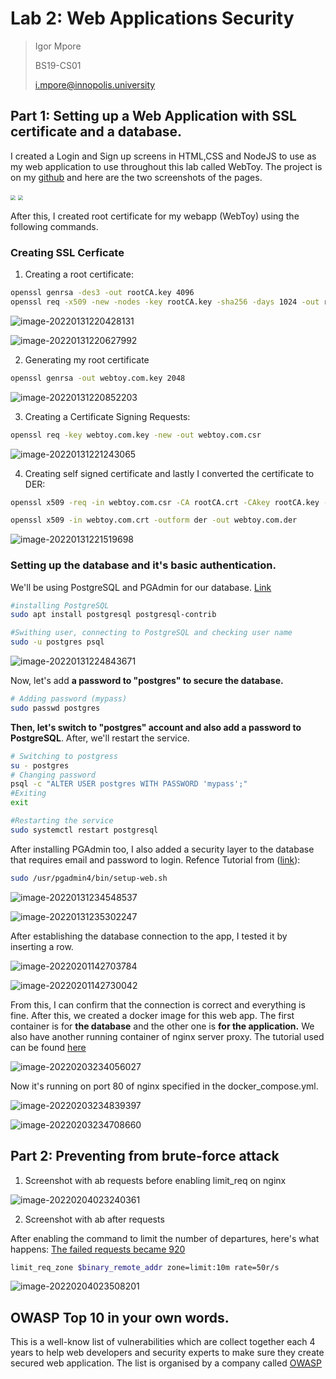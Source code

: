 # Lab 2: Web Applications Security

> Igor Mpore
>
> BS19-CS01
>
> i.mpore@innopolis.university

## Part 1: Setting up a Web Application with SSL certificate and a database.

I created a Login and Sign up screens in HTML,CSS and NodeJS to use as my web application to use throughout this lab called WebToy. The project is on my [github](https://github.com/desmigor/Secured_web_app) and here are the two screenshots of the pages.

<img src="/home/migor/Documents/Secured_web_app/images/login.png" style="zoom:50%;" />

<img src="/home/migor/Documents/Secured_web_app/images/signup.png" style="zoom:50%;" />

After this, I created root certificate for my webapp (WebToy) using the following commands.

### Creating SSL Cerficate

1. Creating a root certificate:

```bash
openssl genrsa -des3 -out rootCA.key 4096
openssl req -x509 -new -nodes -key rootCA.key -sha256 -days 1024 -out rootCA.crt
```

![image-20220131220428131](/home/migor/snap/typora/46/.config/Typora/typora-user-images/image-20220131220428131.png)

![image-20220131220627992](/home/migor/snap/typora/46/.config/Typora/typora-user-images/image-20220131220627992.png)

2. Generating my root certificate

```bash
openssl genrsa -out webtoy.com.key 2048
```

![image-20220131220852203](/home/migor/snap/typora/46/.config/Typora/typora-user-images/image-20220131220852203.png)

3. Creating a Certificate Signing Requests:

```bash
openssl req -key webtoy.com.key -new -out webtoy.com.csr
```

![image-20220131221243065](/home/migor/snap/typora/46/.config/Typora/typora-user-images/image-20220131221243065.png)

4. Creating self signed certificate and lastly I converted the certificate to DER:

```bash
openssl x509 -req -in webtoy.com.csr -CA rootCA.crt -CAkey rootCA.key -CAcreateserial -out webtoy.com.crt -days 365 -sha256

openssl x509 -in webtoy.com.crt -outform der -out webtoy.com.der
```

![image-20220131221519698](/home/migor/snap/typora/46/.config/Typora/typora-user-images/image-20220131221519698.png)



### Setting up the database and it's basic authentication.

We'll be using PostgreSQL and PGAdmin for our database. [Link](https://tecadmin.net/how-to-install-postgresql-in-ubuntu-20-04/)

```bash
#installing PostgreSQL
sudo apt install postgresql postgresql-contrib

#Swithing user, connecting to PostgreSQL and checking user name
sudo -u postgres psql
```

![image-20220131224843671](/home/migor/snap/typora/46/.config/Typora/typora-user-images/image-20220131224843671.png)



Now, let's add **a password to "postgres" to secure the database.**

```bash
# Adding password (mypass)
sudo passwd postgres 
```

**Then, let's switch to "postgres" account and also add a password to PostgreSQL**. After, we'll restart the service.

```bash
# Switching to postgress
su - postgres 
# Changing password
psql -c "ALTER USER postgres WITH PASSWORD 'mypass';" 
#Exiting
exit

#Restarting the service
sudo systemctl restart postgresql

```

After installing PGAdmin too, I also added a security layer to the database that requires email and password to login. Refence Tutorial from ([link](https://tecadmin.net/how-to-install-pgadmin4-on-ubuntu-20-04/)):

```bash
sudo /usr/pgadmin4/bin/setup-web.sh
```

![image-20220131234548537](/home/migor/snap/typora/46/.config/Typora/typora-user-images/image-20220131234548537.png)

![image-20220131235302247](/home/migor/snap/typora/46/.config/Typora/typora-user-images/image-20220131235302247.png)

After establishing the database connection to the app, I tested it by inserting a row.

![image-20220201142703784](/home/migor/snap/typora/46/.config/Typora/typora-user-images/image-20220201142703784.png)

![image-20220201142730042](/home/migor/snap/typora/46/.config/Typora/typora-user-images/image-20220201142730042.png)



From this, I can confirm that the connection is correct and everything is fine. After this, we created a docker image for this web app. The first container is for **the database** and the other one is **for the application.** We also have another running container of nginx server proxy. The tutorial used can be found [here](https://dev.to/destrodevshow/docker-201-use-nginx-as-a-proxy-for-nodejs-server-in-2020-practical-guide-57ji)

![image-20220203234056027](/home/migor/snap/typora/46/.config/Typora/typora-user-images/image-20220203234056027.png)

Now it's running on port 80 of nginx specified in the docker_compose.yml.

![image-20220203234839397](/home/migor/snap/typora/46/.config/Typora/typora-user-images/image-20220203234839397.png)



![image-20220203234708660](/home/migor/snap/typora/46/.config/Typora/typora-user-images/image-20220203234708660.png)

## Part 2: Preventing from brute-force attack

1. Screenshot with ab requests before enabling limit_req on nginx

![image-20220204023240361](/home/migor/snap/typora/46/.config/Typora/typora-user-images/image-20220204023240361.png)

2. Screenshot with ab after requests

After enabling the command to limit the number of departures, here's what happens: <u>The failed requests became 920</u>

```bash
limit_req_zone $binary_remote_addr zone=limit:10m rate=50r/s
```

![image-20220204023508201](/home/migor/snap/typora/46/.config/Typora/typora-user-images/image-20220204023508201.png)



## OWASP Top 10 in your own words.

This is a well-know list of vulnerabilities which are collect together each 4 years to help web developers and security experts to make sure they create secured web application. The list is organised by a company called [OWASP](https://owasp.org/www-project-top-ten/#:~:text=The%20OWASP%20Top%2010%20is,security%20risks%20to%20web%20applications.&text=Companies%20should%20adopt%20this%20document,web%20applications%20minimize%20these%20risks.)





